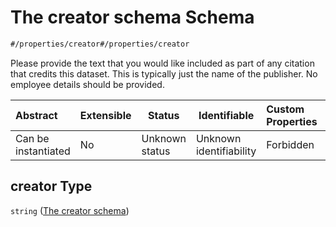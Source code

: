 # The creator schema Schema

```txt
#/properties/creator#/properties/creator
```

Please provide the text that you would like included as part of any citation that credits this dataset. This is typically just the name of the publisher. No employee details should be provided.


| Abstract            | Extensible | Status         | Identifiable            | Custom Properties | Additional Properties | Access Restrictions | Defined In                                                                                         |
| :------------------ | ---------- | -------------- | ----------------------- | :---------------- | --------------------- | ------------------- | -------------------------------------------------------------------------------------------------- |
| Can be instantiated | No         | Unknown status | Unknown identifiability | Forbidden         | Allowed               | none                | [dataset.schema.json\*](../../../schema/dataset/latest/dataset.schema.json "open original schema") |

## creator Type

`string` ([The creator schema](dataset-properties-the-creator-schema.md))
